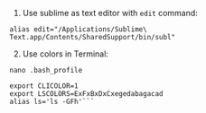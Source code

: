 1. Use sublime as text editor with ``edit`` command:

``alias edit="/Applications/Sublime\ Text.app/Contents/SharedSupport/bin/subl"``


2. Use colors in Terminal:

``nano .bash_profile``

```export PS1="\[\033[36m\]\u\[\033[m\]@\[\033[32m\]\h:\[\033[33;1m\]\w\[\033[m\]\$ "
export CLICOLOR=1
export LSCOLORS=ExFxBxDxCxegedabagacad
alias ls='ls -GFh'```

